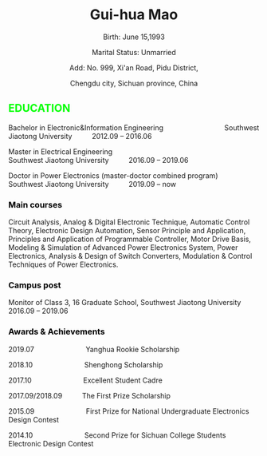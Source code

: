 <html>
<head>
	<style>
		<p>{
		font-size:30px;
		color:green;
		}
	</style>
</head>
<body>
	<Center><h1>Gui-hua Mao</h1></Center>
	<p><center>Birth: June 15,1993</center></p>
	<p><center>Marital Status: Unmarried</center></p>
	<p><center>Add: No. 999, Xi'an Road, Pidu District,</center></p>
	<p><center>Chengdu city, Sichuan province, China</center></p>
	<p><h2><font color="00ff00">EDUCATION</font></h2></p>
	<p><left>Bachelor in Electronic&Information Engineering &emsp; &emsp; &emsp; &emsp; &emsp; &emsp; &ensp; Southwest Jiaotong University &emsp; &emsp; 2012.09 – 2016.06</left></p>
	<p><left>Master in Electrical Engineering &emsp; &emsp; &emsp; &emsp; &emsp; &emsp; &emsp; &emsp; &emsp; &emsp; &emsp; &emsp; &ensp; Southwest Jiaotong University &emsp; &emsp; 2016.09 – 2019.06</left></p>
	<p><left>Doctor in Power Electronics (master-doctor combined program)&emsp; Southwest Jiaotong University &emsp; &emsp; 2019.09 – now</left></p>
	<p><h3><font color="000000">Main courses</font></h3></p>
	<p><left>Circuit Analysis, Analog & Digital Electronic Technique, Automatic Control Theory, Electronic Design Automation, Sensor Principle and Application, Principles and Application of Programmable Controller, Motor Drive Basis, Modeling & Simulation of Advanced Power Electronics System, Power Electronics, Analysis & Design of Switch Converters, Modulation & Control Techniques of Power Electronics.</p></left>
	<p><h3><font color="000000">Campus post</font></h3></p>
	<p><left>Monitor of Class 3, 16 Graduate School, Southwest Jiaotong University &emsp; &emsp; 2016.09 – 2019.06</p></left>
	<p><h3><font color="000000">Awards & Achievements</font></h3></p>
	<p><left>2019.07&emsp; &emsp;&emsp; &emsp; &emsp; &emsp; Yanghua Rookie Scholarship</p></left>
	<p><left>2018.10&emsp; &emsp;&emsp; &emsp; &emsp; &emsp; Shenghong Scholarship</p></left>
	<p><left>2017.10&emsp; &emsp;&emsp; &emsp; &emsp; &emsp; Excellent Student Cadre</p></left>
	<p><left>2017.09/2018.09 &emsp; &emsp; The First Prize Scholarship</p></left>
	<p><left>2015.09&emsp; &emsp;&emsp; &emsp; &emsp; &emsp; First Prize for National Undergraduate Electronics Design Contest</p></left>
	<p><left>2014.10&emsp; &emsp;&emsp; &emsp; &emsp; &emsp; Second Prize for Sichuan College Students Electronic Design Contest</p></left>
</body>
</html>	
